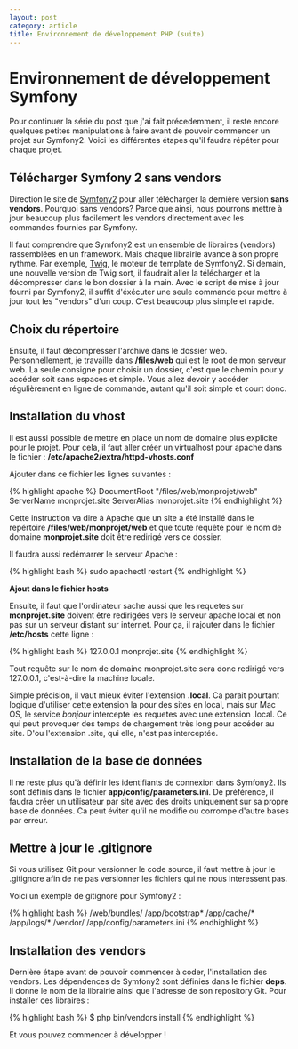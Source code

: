 ```yaml
---
layout: post
category: article 
title: Environnement de développement PHP (suite)
---
```


# Environnement de développement Symfony

Pour continuer la série du post que j'ai fait précedemment, il reste encore quelques petites manipulations à faire avant de pouvoir commencer un projet sur Symfony2. Voici les différentes étapes qu'il faudra répéter pour chaque projet. 

## Télécharger Symfony 2 sans vendors

Direction le site de [Symfony2](http://symfony.com/download) pour aller télécharger la dernière version **sans vendors**. Pourquoi sans vendors? Parce que ainsi, nous pourrons mettre à jour beaucoup plus facilement les vendors directement avec les commandes fournies par Symfony. 

Il faut comprendre que Symfony2 est un ensemble de libraires (vendors) rassemblées en un framework. Mais chaque librairie avance à son propre rythme. Par exemple, [Twig](http://twig.sensiolabs.org), le moteur de template de Symfony2. Si demain, une nouvelle version de Twig sort, il faudrait aller la télécharger et la décompresser dans le bon dossier à la main. Avec le script de mise à jour fourni par Symfony2, il suffit d'éxécuter une seule commande pour mettre à jour tout les "vendors" d'un coup. C'est beaucoup plus simple et rapide.

## Choix du répertoire

Ensuite, il faut décompresser l'archive dans le dossier web. Personnellement, je travaille dans **/files/web** qui est le root de mon serveur web. La seule consigne pour choisir un dossier, c'est que le chemin pour y accéder soit sans espaces et simple. Vous allez devoir y accéder régulièrement en ligne de commande, autant qu'il soit simple et court donc. 

## Installation du vhost

Il est aussi possible de mettre en place un nom de domaine plus explicite pour le projet. Pour cela, il faut aller créer un virtualhost pour apache dans le fichier : 
**/etc/apache2/extra/httpd-vhosts.conf**

Ajouter dans ce fichier les lignes suivantes : 

<div class="syntax">
{% highlight apache %}
<VirtualHost *:80>
	DocumentRoot "/files/web/monprojet/web"
	ServerName monprojet.site
  	ServerAlias monprojet.site
</VirtualHost>
{% endhighlight %}
</div>

Cette instruction va dire à Apache que un site a été installé dans le repértoire **/files/web/monprojet/web** et que toute requête pour le nom de domaine **monprojet.site** doit être redirigé vers ce dossier.

Il faudra aussi redémarrer le serveur Apache : 

<div class="syntax">
{% highlight bash %}
sudo apachectl restart
{% endhighlight %}
</div>

__Ajout dans le fichier hosts__

Ensuite, il faut que l'ordinateur sache aussi que les requetes sur **monprojet.site** doivent être redirigées vers le serveur apache local et non pas sur un serveur distant sur internet. Pour ça, il rajouter dans le fichier **/etc/hosts** cette ligne :

<div class="syntax">
{% highlight bash %}
127.0.0.1	monprojet.site
{% endhighlight %}
</div>

Tout requête sur le nom de domaine monprojet.site sera donc redirigé vers 127.0.0.1, c'est-à-dire la machine locale. 

Simple précision, il vaut mieux éviter l'extension **.local**. Ca parait pourtant logique d'utiliser cette extension la pour des sites en local, mais sur Mac OS, le service *bonjour* intercepte les requetes avec une extension .local. Ce qui peut provoquer des temps de chargement très long pour accéder au site. D'ou l'extension .site, qui elle, n'est pas interceptée. 


## Installation de la base de données

Il ne reste plus qu'à définir les identifiants de connexion dans Symfony2. Ils sont définis dans le fichier **app/config/parameters.ini**. De préférence, il faudra créer un utilisateur par site avec des droits uniquement sur sa propre base de données. Ca peut éviter qu'il ne modifie ou corrompe d'autre bases par erreur.


## Mettre à jour le .gitignore

Si vous utilisez Git pour versionner le code source, il faut  mettre à jour le .gitignore afin de ne pas versionner les fichiers qui ne nous interessent pas. 

Voici un exemple de gitignore pour Symfony2 :

<div class="syntax">
{% highlight bash %}
/web/bundles/
/app/bootstrap*
/app/cache/*
/app/logs/*
/vendor/
/app/config/parameters.ini
{% endhighlight %}
</div>


## Installation des vendors

Dernière étape avant de pouvoir commencer à coder, l'installation des vendors. Les dépendences de Symfony2 sont définies dans le fichier **deps**. Il donne le nom de la librairie ainsi que l'adresse de son repository Git. Pour installer ces libraires : 

<div class="syntax">
{% highlight bash %}
$ php bin/vendors install
{% endhighlight %}
</div>

Et vous pouvez commencer à développer !








